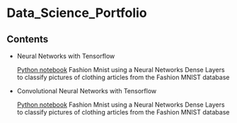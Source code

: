 # Data_Science_Portfolio

## Contents
- Neural Networks with Tensorflow 

  [Python notebook](https://github.com/ShaalanMarwan/Data_Science_Portfolio/blob/main/Fashion_Mnist.ipynb) Fashion Mnist using a Neural Networks Dense Layers to classify pictures of clothing articles from the Fashion MNIST database

- Convolutional Neural Networks with Tensorflow

   [Python notebook](https://github.com/ShaalanMarwan/Data_Science_Portfolio/blob/main/Fashion_Mnist.ipynb) Fashion Mnist using a Neural Networks Dense Layers to classify pictures of clothing articles from the Fashion MNIST database
